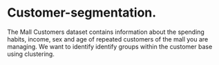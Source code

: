 # Customer-segmentation.
The Mall Customers dataset contains information about the spending habits, income, sex and age of repeated customers of the mall you are managing. We want to identify identify groups within the customer base using clustering.
